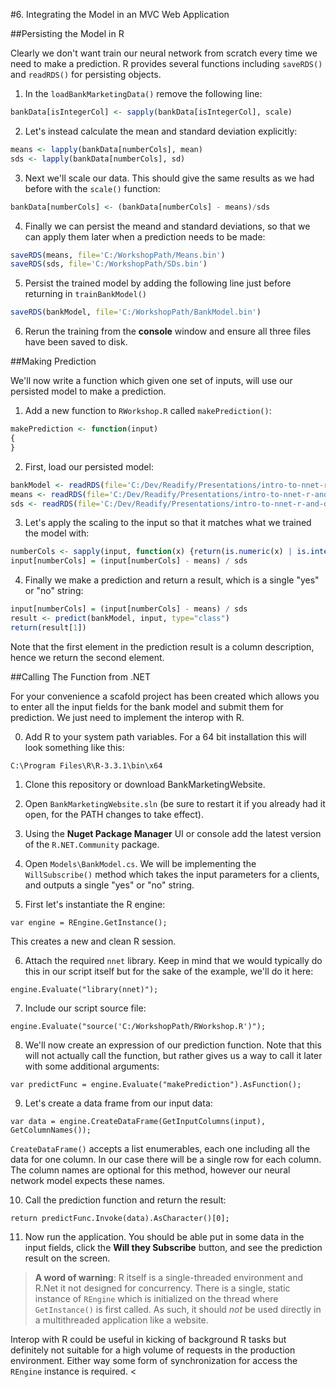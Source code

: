 #6. Integrating the Model in an MVC Web Application

##Persisting the Model in R

Clearly we don't want train our neural network from scratch every time we need to make a prediction. R provides several functions including `saveRDS()` and `readRDS()` for persisting objects.

1. In the `loadBankMarketingData()` remove the following line:
  ```R
  bankData[isIntegerCol] <- sapply(bankData[isIntegerCol], scale)
  ```

2. Let's instead calculate the mean and standard deviation explicitly:
  ```R
  means <- lapply(bankData[numberCols], mean)
  sds <- lapply(bankData[numberCols], sd)
  ```
  
3. Next we'll scale our data. This should give the same results as we had before with the `scale()` function:
  ```R
  bankData[numberCols] <- (bankData[numberCols] - means)/sds
  ```
  
4. Finally we can persist the meand and standard deviations, so that we can apply them later when a prediction needs to be made:
  ```R
  saveRDS(means, file='C:/WorkshopPath/Means.bin')
  saveRDS(sds, file='C:/WorkshopPath/SDs.bin')
  ```

5. Persist the trained model by adding the following line just before returning in `trainBankModel()`
  ```R
  saveRDS(bankModel, file='C:/WorkshopPath/BankModel.bin')
  ```

6. Rerun the training from the __console__ window and ensure all three files have been saved to disk.


##Making Prediction

We'll now write a function which given one set of inputs, will use our persisted model to make a prediction.

1. Add a new function to `RWorkshop.R` called `makePrediction()`:
  ```R
  makePrediction <- function(input)
  {
  }
  ```
 
2. First, load our persisted model:
  
  ```R
  bankModel <- readRDS(file='C:/Dev/Readify/Presentations/intro-to-nnet-r-and-dotnet/RScripts/MyModel')
  means <- readRDS(file='C:/Dev/Readify/Presentations/intro-to-nnet-r-and-dotnet/RScripts/Means')
  sds <- readRDS(file='C:/Dev/Readify/Presentations/intro-to-nnet-r-and-dotnet/RScripts/SDs')
  ```
  
3. Let's apply the scaling to the input so that it matches what we trained the model with:
  ```R
  numberCols <- sapply(input, function(x) {return(is.numeric(x) | is.integer(x))})
  input[numberCols] = (input[numberCols] - means) / sds
  ```

4. Finally we make a prediction and return a result, which is a single "yes" or "no" string:
  ```R
  input[numberCols] = (input[numberCols] - means) / sds
  result <- predict(bankModel, input, type="class")
  return(result[1])
  ```
  
  Note that the first element in the prediction result is a column description, hence we return the second element.
  

##Calling The Function from .NET

For your convenience a scafold project has been created which allows you to enter all the input fields for the bank model and submit them for prediction. We just need to implement the interop with R.

0. Add R to your system path variables. For a 64 bit installation this will look something like this:

  ```
  C:\Program Files\R\R-3.3.1\bin\x64
  ```

1. Clone this repository or download BankMarketingWebsite.

2. Open `BankMarketingWebsite.sln` (be sure to restart it if you already had it open, for the PATH changes to take effect).

3. Using the __Nuget Package Manager__ UI or console add the latest version of the `R.NET.Community` package.

4. Open `Models\BankModel.cs`. We will be implementing the `WillSubscribe()` method which takes the input parameters for a clients, and outputs a single "yes" or "no" string.

5. First let's instantiate the R engine:
  ```CSharp
  var engine = REngine.GetInstance();
  ```
  
  This creates a new and clean R session.
  
6. Attach the required `nnet` library. Keep in mind that we would typically do this in our script itself but for the sake of the example, we'll do it here:
  ```CSharp
  engine.Evaluate("library(nnet)");
  ```

7. Include our script source file:
  ```CSharp
  engine.Evaluate("source('C:/WorkshopPath/RWorkshop.R')");
  ```
8. We'll now create an expression of our prediction function. Note that this will not actually call the function, but rather gives us a way to call it later with some additional arguments:
  ```CSharp
  var predictFunc = engine.Evaluate("makePrediction").AsFunction();
  ```
  
9. Let's create a data frame from our input data:
  ```CSharp
  var data = engine.CreateDataFrame(GetInputColumns(input), GetColumnNames());
  ```
  
  `CreateDataFrame()` accepts a list enumerables, each one including all the data for one column. In our case there will be a single row for each column. The column names are optional for this method, however our neural network model expects these names.
  
10. Call the prediction function and return the result:
  ```CSharp
  return predictFunc.Invoke(data).AsCharacter()[0];
  ```

11. Now run the application. You should be able put in some data in the input fields, click the __Will they Subscribe__ button, and see the prediction result on the screen.


> __A word of warning__: R itself is a single-threaded environment and R.Net it not designed for concurrency. There is a single, static instance of `REngine` which is initialized on the thread where `GetInstance()` is first called. As such, it should _not_ be used directly in a multithreaded application like a website.

Interop with R could be useful in kicking of background R tasks but definitely not suitable for a high volume of requests in the production environment. Either way some form of synchronization for access the `REngine` instance is required.
<

